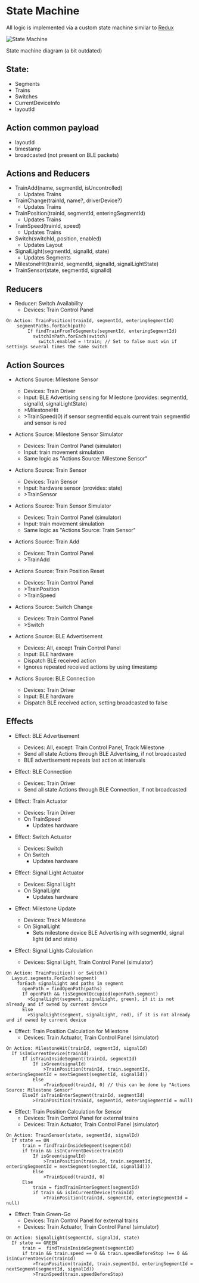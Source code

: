 # State Machine
All logic is implemented via a custom state machine similar to [Redux](https://redux.js.org/)

![State Machine](./state-machine.png)

State machine diagram (a bit outdated)

## State:
- Segments
- Trains
- Switches
- CurrentDeviceInfo
- layoutId
  
  
## Action common payload
- layoutId
- timestamp
- broadcasted (not present on BLE packets)
  
  
## Actions and Reducers
- TrainAdd(name, segmentId, isUncontrolled)
  - Updates Trains
- TrainChange(trainId, name?, driverDevice?)
  - Updates Trains
- TrainPosition(trainId, segmentId, enteringSegmentId)
  - Updates Trains
- TrainSpeed(trainId, speed)
  - Updates Trains
- Switch(switchId, position, enabled)
  - Updates Layout
- SignalLight(segmentId, signalId, state)
  - Updates Segments
- MilestoneHit(trainId, segmentId, signalId, signalLightState)
- TrainSensor(state, segmentId, signalId)


## Reducers

- Reducer: Switch Availability
  - Devices: Train Control Panel
```text
On Action: TrainPosition(trainId, segmentId, enteringSegmentId)
    segmentPaths.forEach(path)
        If findTrainFromToSegments(segmentId, enteringSegmentId)
          switchInPath.forEach(switch)
            switch.enabled = !train; // Set to false must win if settings several times the same switch
```
  
  
 ## Action Sources

- Actions Source: Milestone Sensor
  - Devices: Train Driver
  - Input: BLE Advertising sensing for Milestone (provides: segmentId, signalId, signalLightState)
  - \>MilestoneHit
  - \>TrainSpeed(0) if sensor segmentId equals current train segmentId and sensor is red

- Actions Source: Milestone Sensor Simulator
  - Devices: Train Control Panel (simulator)
  - Input: train movement simulation
  - Same logic as "Actions Source: Milestone Sensor"

- Actions Source: Train Sensor
  - Devices: Train Sensor
  - Input: hardware sensor (provides: state)
  - \>TrainSensor

- Actions Source: Train Sensor Simulator
  - Devices: Train Control Panel (simulator)
  - Input: train movement simulation
  - Same logic as "Actions Source: Train Sensor"

- Actions Source: Train Add
  - Devices: Train Control Panel
  - \>TrainAdd

- Actions Source: Train Position Reset
  - Devices: Train Control Panel
  - \>TrainPosition
  - \>TrainSpeed

- Actions Source: Switch Change
  - Devices: Train Control Panel
  - \>Switch

- Actions Source: BLE Advertisement
  - Devices: All, except Train Control Panel
  - Input: BLE hardware
  - Dispatch BLE received action
  - Ignores repeated received actions by using timestamp

- Actions Source: BLE Connection
  - Devices: Train Driver
  - Input: BLE hardware
  - Dispatch BLE received action, setting broadcasted to false


## Effects

- Effect: BLE Advertisement
  - Devices: All, except: Train Control Panel, Track Milestone
  - Send all state Actions through BLE Advertising, if not broadcasted
  - BLE advertisement repeats last action at intervals

- Effect: BLE Connection
  - Devices: Train Driver
  - Send all state Actions through BLE Connection, if not broadcasted

- Effect: Train Actuator
  - Devices: Train Driver
  - On TrainSpeed
    - Updates hardware

- Effect: Switch Actuator
  - Devices: Switch
  - On Switch
    - Updates hardware

- Effect: Signal Light Actuator
  - Devices: Signal Light
  - On SignalLight
    - Updates hardware

- Effect: Milestone Update
  - Devices: Track Milestone
  - On SignalLight
    - Sets milestone device BLE Advertising with segmentId, signal light (id and state)

- Effect: Signal Lights Calculation
  - Devices: Signal Light, Train Control Panel (simulator)
```text
On Action: TrainPosition() or Switch()
  Layout.segments.ForEach(segment)
    forEach signalLight and paths in segment
      openPath = findOpenPath(paths)
      If openPath && !isSegmentOccupied(openPath.segment)
        >SignalLight(segment, signalLight, green), if it is not already and if owned by current device
      Else
        >SignalLight(segment, signalLight, red), if it is not already and if owned by current device
```

- Effect: Train Position Calculation for Milestone
  - Devices: Train Actuator, Train Control Panel (simulator)
```text
On Action: MilestoneHit(trainId, segmentId, signalId)
  If isInCurrentDevice(trainId) 
      If isTrainInsideSegment(trainId, segmentId)
          If isGreen(signalId)
              >TrainPosition(trainId, train.segmentId, enteringSegmentId = nextSegment(segmentId, signalId))
          Else
              >TrainSpeed(trainId, 0) // this can be done by "Actions Source: Milestone Sensor"
      ElseIf isTrainEnterSegment(trainId, segmentId)
          >TrainPosition(trainId, segmentId, enteringSegmentId = null)
```

- Effect: Train Position Calculation for Sensor
  - Devices: Train Control Panel for external trains
  - Devices: Train Actuator, Train Control Panel (simulator)
```text
On Action: TrainSensor(state, segmentId, signalId)
  If state == ON
      train = findTrainInsideSegment(segmentId)
      if train && isInCurrentDevice(trainId) 
          If isGreen(signalId)
              >TrainPosition(train.Id, train.segmentId, enteringSegmentId = nextSegment(segmentId, signalId)))
          Else
              >TrainSpeed(trainId, 0)
      Else
          train = findTrainEnterSegment(segmentId)
          if train && isInCurrentDevice(trainId) 
              >TrainPosition(trainId, segmentId, enteringSegmentId = null)
```

- Effect: Train Green-Go
  - Devices: Train Control Panel for external trains
  - Devices: Train Actuator, Train Control Panel (simulator)
```text
On Action: SignalLight(segmentId, signalId, state)
  If state == GREEN
      train =  findTrainInsideSegment(segmentId)
      if train && train.speed == 0 && train.speedBeforeStop !== 0 &&  isInCurrentDevice(trainId) 
          >TrainPosition(trainId, train.segmentId, enteringSegmentId = nextSegment(segmentId, signalId))
          >TrainSpeed(train.speedBeforeStop)
```
